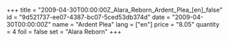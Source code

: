+++
title = "2009-04-30T00:00:00Z_Alara_Reborn_Ardent_Plea_[en]_false"
id = "9d521737-ee07-4387-bc07-5ced53db374d"
date = "2009-04-30T00:00:00Z"
name = "Ardent Plea"
lang = ["en"]
price = "8.05"
quantity = 4
foil = false
set = "Alara Reborn"
+++

